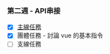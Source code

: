 ### 第二週 - API串接
- [x] [主線任務](https://hackmd.io/@hexschool/HJDbvkFqU/%2FiMJpvRn3SwSTUjx9DlcXSQ)
- [x] 團體任務 - 討論 vue 的基本指令
- [ ] 支線任務
